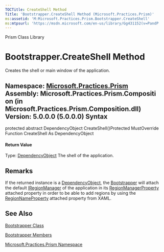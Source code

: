 ```yaml
---
TOCTitle: CreateShell Method
Title: 'Bootstrapper.CreateShell Method (Microsoft.Practices.Prism)'
ms:assetid: 'M:Microsoft.Practices.Prism.Bootstrapper.CreateShell'
ms:mtpsurl: 'https://msdn.microsoft.com/en-us/library/Gg431152(v=PandP.50)'
---
```


Prism Class Library

Bootstrapper.CreateShell Method
===================================

Creates the shell or main window of the application.

**Namespace:** [Microsoft.Practices.Prism](https://msdn.microsoft.com/n:microsoft.practices.prism)
**Assembly:** Microsoft.Practices.Prism.Composition (in Microsoft.Practices.Prism.Composition.dll) Version: 5.0.0.0 (5.0.0.0)
Syntax
------

<span id="syntaxToggle"></span>protected abstract DependencyObject CreateShell()Protected MustOverride Function CreateShell As DependencyObject
#### Return Value

Type: [DependencyObject](http://msdn2.microsoft.com/en-us/library/ms589309)
The shell of the application.

Remarks
-------

<span id="remarksToggle"></span> If the returned instance is a [DependencyObject](http://msdn2.microsoft.com/en-us/library/ms589309), the [Bootstrapper](https://msdn.microsoft.com/t:microsoft.practices.prism.bootstrapper) will attach the default [IRegionManager](https://msdn.microsoft.com/t:microsoft.practices.prism.regions.iregionmanager) of the application in its [RegionManagerProperty](https://msdn.microsoft.com/f:microsoft.practices.prism.regions.regionmanager.regionmanagerproperty) attached property in order to be able to add regions by using the [RegionNameProperty](https://msdn.microsoft.com/f:microsoft.practices.prism.regions.regionmanager.regionnameproperty) attached property from XAML.

See Also
--------

<span id="seeAlsoToggle"></span>
[Bootstrapper Class](https://msdn.microsoft.com/t:microsoft.practices.prism.bootstrapper)

[Bootstrapper Members](https://msdn.microsoft.com/allmembers.t:microsoft.practices.prism.bootstrapper)

[Microsoft.Practices.Prism Namespace](https://msdn.microsoft.com/n:microsoft.practices.prism)
